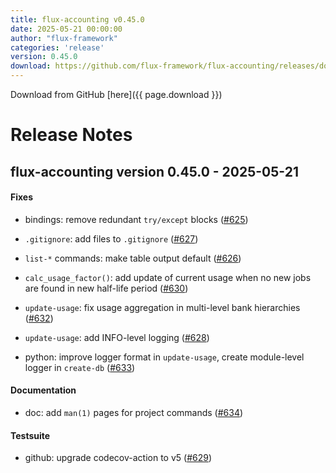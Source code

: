 ```yaml
---
title: flux-accounting v0.45.0
date: 2025-05-21 00:00:00
author: "flux-framework"
categories: 'release'
version: 0.45.0
download: https://github.com/flux-framework/flux-accounting/releases/download/v0.45.0/flux-accounting-0.45.0.tar.gz
---
```


Download from GitHub [here]({{ page.download }})

# Release Notes

flux-accounting version 0.45.0 - 2025-05-21
-------------------------------------------

#### Fixes

* bindings: remove redundant `try/except` blocks ([#625](https://github.com/flux-framework/flux-accounting/issues/625))

* `.gitignore`: add files to `.gitignore` ([#627](https://github.com/flux-framework/flux-accounting/issues/627))

* `list-*` commands: make table output default ([#626](https://github.com/flux-framework/flux-accounting/issues/626))

* `calc_usage_factor()`: add update of current usage when no new jobs are
found in new half-life period ([#630](https://github.com/flux-framework/flux-accounting/issues/630))

* `update-usage`: fix usage aggregation in multi-level bank hierarchies ([#632](https://github.com/flux-framework/flux-accounting/issues/632))

* `update-usage`: add INFO-level logging ([#628](https://github.com/flux-framework/flux-accounting/issues/628))

* python: improve logger format in `update-usage`, create module-level logger
in `create-db` ([#633](https://github.com/flux-framework/flux-accounting/issues/633))

#### Documentation

* doc: add `man(1)` pages for project commands ([#634](https://github.com/flux-framework/flux-accounting/issues/634))

#### Testsuite

* github: upgrade codecov-action to v5 ([#629](https://github.com/flux-framework/flux-accounting/issues/629))
